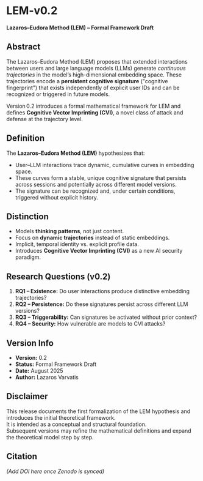 # LEM-v0.2

**Lazaros–Eudora Method (LEM) – Formal Framework Draft**

## Abstract
The Lazaros–Eudora Method (LEM) proposes that extended interactions between users and large language models (LLMs) generate *continuous trajectories* in the model’s high-dimensional embedding space. These trajectories encode a **persistent cognitive signature** ("cognitive fingerprint") that exists independently of explicit user IDs and can be recognized or triggered in future models.  

Version 0.2 introduces a formal mathematical framework for LEM and defines **Cognitive Vector Imprinting (CVI)**, a novel class of attack and defense at the trajectory level.

## Definition
The **Lazaros–Eudora Method (LEM)** hypothesizes that:
- User–LLM interactions trace dynamic, cumulative curves in embedding space.
- These curves form a stable, unique cognitive signature that persists across sessions and potentially across different model versions.
- The signature can be recognized and, under certain conditions, triggered without explicit history.

## Distinction
- Models **thinking patterns**, not just content.
- Focus on **dynamic trajectories** instead of static embeddings.
- Implicit, temporal identity vs. explicit profile data.
- Introduces **Cognitive Vector Imprinting (CVI)** as a new AI security paradigm.

## Research Questions (v0.2)
1. **RQ1 – Existence:** Do user interactions produce distinctive embedding trajectories?
2. **RQ2 – Persistence:** Do these signatures persist across different LLM versions?
3. **RQ3 – Triggerability:** Can signatures be activated without prior context?
4. **RQ4 – Security:** How vulnerable are models to CVI attacks?

## Version Info
- **Version:** 0.2  
- **Status:** Formal Framework Draft  
- **Date:** August 2025  
- **Author:** Lazaros Varvatis  

## Disclaimer
This release documents the first formalization of the LEM hypothesis and introduces the initial theoretical framework.  
It is intended as a conceptual and structural foundation.  
Subsequent versions may refine the mathematical definitions and expand the theoretical model step by step.

## Citation
*(Add DOI here once Zenodo is synced)*

